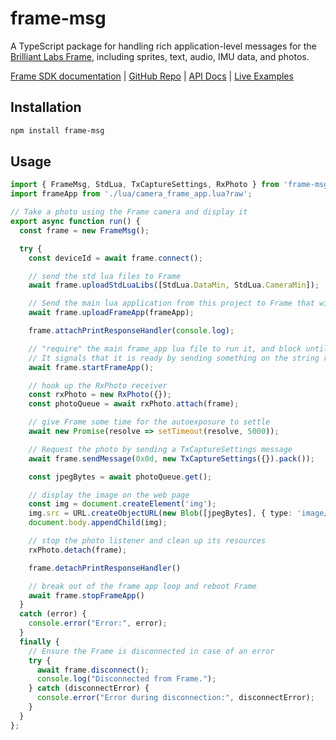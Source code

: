 # frame-msg

A TypeScript package for handling rich application-level messages for the [Brilliant Labs Frame](https://brilliant.xyz/), including sprites, text, audio, IMU data, and photos.

[Frame SDK documentation](https://docs.brilliant.xyz/frame/frame-sdk/) | [GitHub Repo](https://github.com/CitizenOneX/frame-msg-webbluetooth) | [API Docs](https://citizenonex.github.io/frame-msg-webbluetooth/api) | [Live Examples](https://citizenonex.github.io/frame-msg-webbluetooth/)

## Installation

```bash
npm install frame-msg
```

## Usage

```typescript
import { FrameMsg, StdLua, TxCaptureSettings, RxPhoto } from 'frame-msg';
import frameApp from './lua/camera_frame_app.lua?raw';

// Take a photo using the Frame camera and display it
export async function run() {
  const frame = new FrameMsg();

  try {
    const deviceId = await frame.connect();

    // send the std lua files to Frame
    await frame.uploadStdLuaLibs([StdLua.DataMin, StdLua.CameraMin]);

    // Send the main lua application from this project to Frame that will run the app
    await frame.uploadFrameApp(frameApp);

    frame.attachPrintResponseHandler(console.log);

    // "require" the main frame_app lua file to run it, and block until it has started.
    // It signals that it is ready by sending something on the string response channel.
    await frame.startFrameApp();

    // hook up the RxPhoto receiver
    const rxPhoto = new RxPhoto({});
    const photoQueue = await rxPhoto.attach(frame);

    // give Frame some time for the autoexposure to settle
    await new Promise(resolve => setTimeout(resolve, 5000));

    // Request the photo by sending a TxCaptureSettings message
    await frame.sendMessage(0x0d, new TxCaptureSettings({}).pack());

    const jpegBytes = await photoQueue.get();

    // display the image on the web page
    const img = document.createElement('img');
    img.src = URL.createObjectURL(new Blob([jpegBytes], { type: 'image/jpeg' }));
    document.body.appendChild(img);

    // stop the photo listener and clean up its resources
    rxPhoto.detach(frame);

    frame.detachPrintResponseHandler()

    // break out of the frame app loop and reboot Frame
    await frame.stopFrameApp()
  }
  catch (error) {
    console.error("Error:", error);
  }
  finally {
    // Ensure the Frame is disconnected in case of an error
    try {
      await frame.disconnect();
      console.log("Disconnected from Frame.");
    } catch (disconnectError) {
      console.error("Error during disconnection:", disconnectError);
    }
  }
};
```

